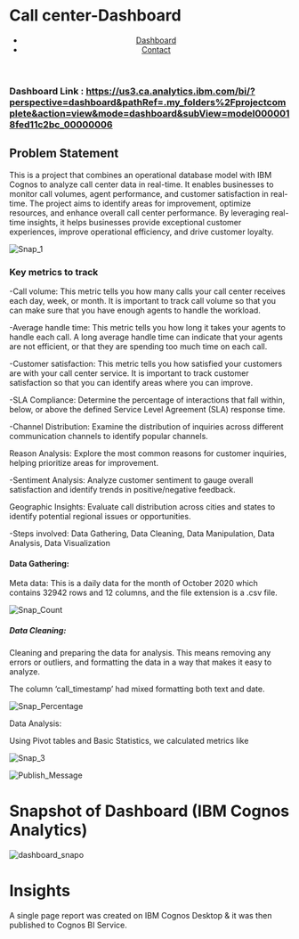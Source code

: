 # Call center-Dashboard
<!DOCTYPE html>
<html lang="en">
<body>
    <header>
        <nav>
            <ul>
                <li><a href="https://us3.ca.analytics.ibm.com/bi/?perspective=dashboard&pathRef=.my_folders%2Fprojectcomplete&action=view&mode=dashboard&subView=model0000018fed11c2bc_00000006">Dashboard</a></li>
                <li><a href="https://www.spectrum.net/contact-us">Contact</a></li>
            </ul>
        </nav>
    </header>

### Dashboard Link : https://us3.ca.analytics.ibm.com/bi/?perspective=dashboard&pathRef=.my_folders%2Fprojectcomplete&action=view&mode=dashboard&subView=model0000018fed11c2bc_00000006


## Problem Statement

This is a project that combines an operational database model with IBM Cognos to analyze call center data in real-time. It enables businesses to monitor call volumes, agent performance, and customer satisfaction in real-time. The project aims to identify areas for improvement, optimize
resources, and enhance overall call center performance. By leveraging real-time insights, it helps businesses provide exceptional customer experiences, improve operational efficiency, and drive customer loyalty.

![Snap_1](https://miro.medium.com/v2/resize:fit:1100/format:webp/1*5nA_vq6Ra7bow_CZyW4VeQ.jpeg)



### Key metrics to track

-Call volume: This metric tells you how many calls your call center receives each day, week, or month. It is important to track call volume so that you can make sure that you have enough agents to handle the workload.

-Average handle time: This metric tells you how long it takes your agents to handle each call. A long average handle time can indicate that your agents are not efficient, or that they are spending too much time on each call.

-Customer satisfaction: This metric tells you how satisfied your customers are with your call center service. It is important to track customer satisfaction so that you can identify areas where you can improve.

-SLA Compliance: Determine the percentage of interactions that fall within, below, or above the defined Service Level Agreement (SLA) response time.

-Channel Distribution: Examine the distribution of inquiries across different communication channels to identify popular channels.

Reason Analysis: Explore the most common reasons for customer inquiries, helping prioritize areas for improvement.

-Sentiment Analysis: Analyze customer sentiment to gauge overall satisfaction and identify trends in positive/negative feedback.

Geographic Insights: Evaluate call distribution across cities and states to identify potential regional issues or opportunities.

-Steps involved: Data Gathering, Data Cleaning, Data Manipulation, Data Analysis, Data Visualization

#### Data Gathering:

Meta data: This is a daily data for the month of October 2020 which contains 32942 rows and 12 columns, and the file extension is a .csv file.

![Snap_Count](https://miro.medium.com/v2/resize:fit:1400/format:webp/1*mssz0epTQGWdm0Le3XA2wg.png)

        
 ##### Data Cleaning:

 Cleaning and preparing the data for analysis. This means removing any errors or outliers, and formatting the data in a way that makes it easy to analyze.

The column ‘call_timestamp’ had mixed formatting both text and date.
 
 ![Snap_Percentage](https://miro.medium.com/v2/resize:fit:1100/format:webp/1*f7gnVATUqSx8pi0PhSR7sw.png)

Data Analysis:

Using Pivot tables and Basic Statistics, we calculated metrics like 


 
 ![Snap_3](https://ibmblueview.com/wp-content/uploads/2019/07/image-14-1024x520.png)
 





![Publish_Message](https://ibagroupit.com/wp-content/uploads/2020/05/ibm-cognos-analytics.png)
# Snapshot of Dashboard (IBM Cognos Analytics)

![dashboard_snapo](https://miro.medium.com/v2/resize:fit:1100/format:webp/1*SD_I4AOh2lDfJDMGC_9gtQ.png)

# Insights

A single page report was created on IBM Cognos Desktop & it was then published to Cognos BI Service.

